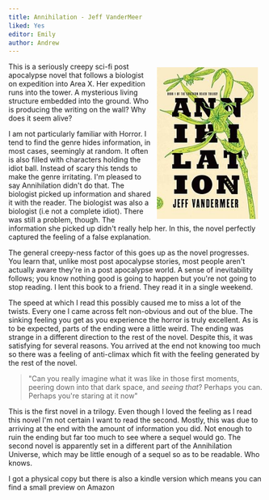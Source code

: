 ```yaml
---
title: Annihilation - Jeff VanderMeer
liked: Yes
editor: Emily
author: Andrew
---
```

<img src="/images/annihilation.jpg" style="float: right; margin: 10px; width:200px;" />This is a seriously creepy sci-fi post apocalypse novel that follows a biologist on expedition into Area X. Her expedition runs into the tower. A mysterious living structure embedded into the ground. Who is producing the writing on the wall? Why does it seem alive? 

I am not particularly familiar with Horror. I tend to find the genre hides information, in most cases, seemingly at random. It often is also filled with characters holding the idiot ball. Instead of scary this tends to make the genre irritating. I'm pleased to say Annihilation didn't do that. The biologist picked up information and shared it with the reader. The biologist was also a biologist (i.e not a complete idiot). There was still a problem, though. The information she picked up didn't really help her. In this, the novel perfectly captured the feeling of a false explanation.

The general creepy-ness factor of this goes up as the novel progresses. You learn that, unlike most post apocalypse stories, most people aren't actually aware they're in a post apocalypse world. A sense of inevitability follows; you know nothing good is going to happen but you're not going to stop reading. I lent this book to a friend. They read it in a single weekend.

The speed at which I read this possibly caused me to miss a lot of the twists. Every one I came across felt non-obvious and out of the blue. The sinking feeling you get as you experience the horror is truly excellent. As is to be expected, parts of the ending were a little weird. The ending was strange in a different direction to the rest of the novel. Despite this, it was satisfying for several reasons. You arrived at the end not knowing too much so there was a feeling of anti-climax which fit with the feeling generated by the rest of the novel. 

>"Can you really imagine what it was like in those first moments, peering down into that dark space, and *seeing that*? Perhaps you can. Perhaps you're staring at it now"
 
This is the first novel in a trilogy. Even though I loved the feeling as I read this novel I'm not certain I want to read the second. Mostly, this was due to arriving at the end with the amount of information you did. Not enough to ruin the ending but far too much to see where a sequel would go. The second novel is apparently set in a different part of the Annihilation Universe, which may be little enough of a sequel so as to be readable. Who knows. 

I got a physical copy but there is also a kindle version which means you can find a small preview on Amazon
